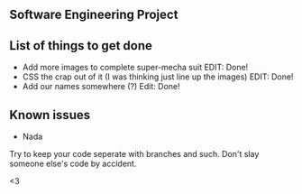 Software Engineering Project
----------------------------

List of things to get done
---------------------------
- Add more images to complete super-mecha suit EDIT: Done!
- CSS the crap out of it (I was thinking just line up the images) EDIT: Done!
- Add our names somewhere (?) Edit: Done!

Known issues
---------------------------
- Nada


Try to keep your code seperate with branches and such.  Don't slay someone else's code by accident.

<3 
